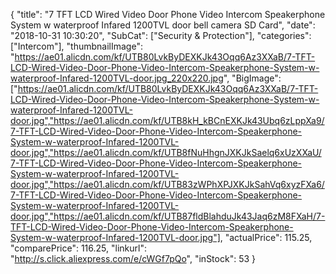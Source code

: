 {
	"title": "7   TFT LCD Wired Video Door Phone Video Intercom Speakerphone System w  waterproof Infared 1200TVL door bell camera SD Card",
	"date": "2018-10-31 10:30:20",
	"SubCat": ["Security & Protection"],
	"categories": ["Intercom"],
	"thumbnailImage": "https://ae01.alicdn.com/kf/UTB80LvkByDEXKJk43Oqq6Az3XXaB/7-TFT-LCD-Wired-Video-Door-Phone-Video-Intercom-Speakerphone-System-w-waterproof-Infared-1200TVL-door.jpg_220x220.jpg",
	"BigImage": ["https://ae01.alicdn.com/kf/UTB80LvkByDEXKJk43Oqq6Az3XXaB/7-TFT-LCD-Wired-Video-Door-Phone-Video-Intercom-Speakerphone-System-w-waterproof-Infared-1200TVL-door.jpg","https://ae01.alicdn.com/kf/UTB8kH_kBCnEXKJk43Ubq6zLppXa9/7-TFT-LCD-Wired-Video-Door-Phone-Video-Intercom-Speakerphone-System-w-waterproof-Infared-1200TVL-door.jpg","https://ae01.alicdn.com/kf/UTB8fNuHhgnJXKJkSaelq6xUzXXaU/7-TFT-LCD-Wired-Video-Door-Phone-Video-Intercom-Speakerphone-System-w-waterproof-Infared-1200TVL-door.jpg","https://ae01.alicdn.com/kf/UTB83zWPhXPJXKJkSahVq6xyzFXa6/7-TFT-LCD-Wired-Video-Door-Phone-Video-Intercom-Speakerphone-System-w-waterproof-Infared-1200TVL-door.jpg","https://ae01.alicdn.com/kf/UTB87fldBlahduJk43Jaq6zM8FXaH/7-TFT-LCD-Wired-Video-Door-Phone-Video-Intercom-Speakerphone-System-w-waterproof-Infared-1200TVL-door.jpg"],
	"actualPrice": 115.25,
	"comparePrice": 116.25,
	"linkurl": "http://s.click.aliexpress.com/e/cWGf7pQo",
	"inStock": 53
}
